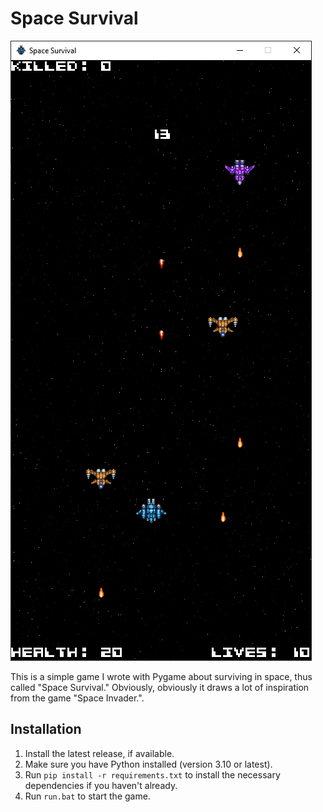 # Space Survival

![Image](./image.png)

This is a simple game I wrote with Pygame about surviving in space, thus called "Space Survival." Obviously, obviously it draws a lot of inspiration from the game "Space Invader.".

## Installation

1. Install the latest release, if available.
2. Make sure you have Python installed (version 3.10 or latest).
3. Run `pip install -r requirements.txt` to install the necessary dependencies if you haven't already.
4. Run `run.bat` to start the game.

